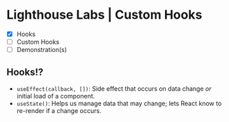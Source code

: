 # Lighthouse Labs | Custom Hooks

* [X] Hooks
* [ ] Custom Hooks
* [ ] Demonstration(s)

## Hooks!?

* `useEffect(callback, [])`: Side effect that occurs on data change *or* initial load of a component.
* `useState()`: Helps us manage data that may change; lets React know to re-render if a change occurs.
